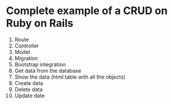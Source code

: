 # Complete example of a CRUD on Ruby on Rails

1. Route
2. Controller
3. Model
4. Migration
5. Bootstrap integration
6. Get data from the database
7. Show the data (html table with all the objects)
8. Create data
9. Delete data
10. Update date
